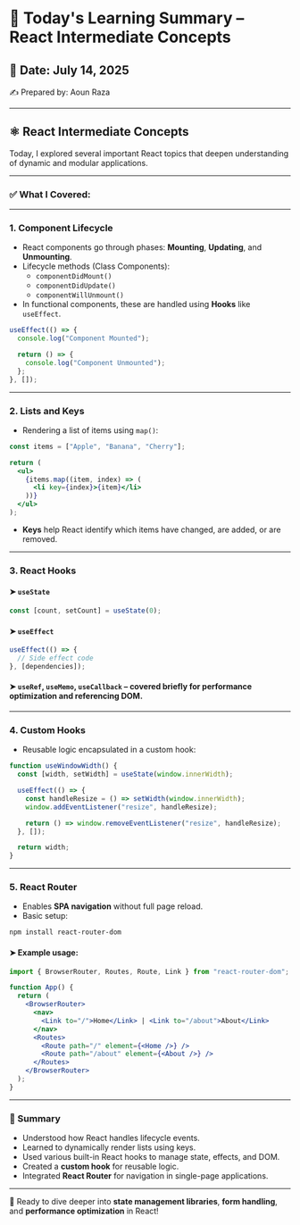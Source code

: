 # 📘 Today's Learning Summary – React Intermediate Concepts

## 📅 Date: July 14, 2025

✍️ Prepared by: Aoun Raza

---

## ⚛️ React Intermediate Concepts

Today, I explored several important React topics that deepen understanding of dynamic and modular applications.

---

### ✅ What I Covered:

---

### 1. **Component Lifecycle**

- React components go through phases: **Mounting**, **Updating**, and **Unmounting**.
- Lifecycle methods (Class Components):
  - `componentDidMount()`
  - `componentDidUpdate()`
  - `componentWillUnmount()`
- In functional components, these are handled using **Hooks** like `useEffect`.

```jsx
useEffect(() => {
  console.log("Component Mounted");

  return () => {
    console.log("Component Unmounted");
  };
}, []);
```

---

### 2. **Lists and Keys**

- Rendering a list of items using `map()`:

```jsx
const items = ["Apple", "Banana", "Cherry"];

return (
  <ul>
    {items.map((item, index) => (
      <li key={index}>{item}</li>
    ))}
  </ul>
);
```

- **Keys** help React identify which items have changed, are added, or are removed.

---

### 3. **React Hooks**

#### ➤ `useState`

```jsx
const [count, setCount] = useState(0);
```

#### ➤ `useEffect`

```jsx
useEffect(() => {
  // Side effect code
}, [dependencies]);
```

#### ➤ `useRef`, `useMemo`, `useCallback` – covered briefly for performance optimization and referencing DOM.

---

### 4. **Custom Hooks**

- Reusable logic encapsulated in a custom hook:

```jsx
function useWindowWidth() {
  const [width, setWidth] = useState(window.innerWidth);

  useEffect(() => {
    const handleResize = () => setWidth(window.innerWidth);
    window.addEventListener("resize", handleResize);

    return () => window.removeEventListener("resize", handleResize);
  }, []);

  return width;
}
```

---

### 5. **React Router**

- Enables **SPA navigation** without full page reload.
- Basic setup:

```bash
npm install react-router-dom
```

#### ➤ Example usage:

```jsx
import { BrowserRouter, Routes, Route, Link } from "react-router-dom";

function App() {
  return (
    <BrowserRouter>
      <nav>
        <Link to="/">Home</Link> | <Link to="/about">About</Link>
      </nav>
      <Routes>
        <Route path="/" element={<Home />} />
        <Route path="/about" element={<About />} />
      </Routes>
    </BrowserRouter>
  );
}
```

---

### 📝 Summary

- Understood how React handles lifecycle events.
- Learned to dynamically render lists using keys.
- Used various built-in React hooks to manage state, effects, and DOM.
- Created a **custom hook** for reusable logic.
- Integrated **React Router** for navigation in single-page applications.

---

🚀 Ready to dive deeper into **state management libraries**, **form handling**, and **performance optimization** in React!
